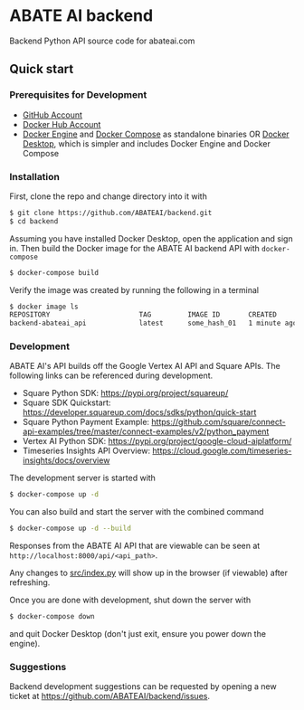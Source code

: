 # ABATE AI backend
Backend Python API source code for abateai.com

## Quick start

### Prerequisites for Development

- [GitHub Account](https://github.com/)
- [Docker Hub Account](https://hub.docker.com/)
- [Docker Engine](https://docs.docker.com/get-docker/) and
  [Docker Compose](https://docs.docker.com/compose/install/) as standalone
  binaries OR [Docker Desktop](https://docs.docker.com/desktop/), which is
  simpler and includes Docker Engine and Docker Compose

### Installation

First, clone the repo and change directory into it with

```bash
$ git clone https://github.com/ABATEAI/backend.git
$ cd backend
```

Assuming you have installed Docker Desktop, open the application and sign in.
Then build the Docker image for the ABATE AI backend API with `docker-compose`

```bash
$ docker-compose build
```

Verify the image was created by running the following in a terminal

```bash
$ docker image ls
REPOSITORY                      TAG         IMAGE ID       CREATED        SIZE
backend-abateai_api             latest      some_hash_01   1 minute ago   1.16GB
```

### Development

ABATE AI's API builds off the Google Vertex AI API and Square APIs.
The following links can be referenced during development.

- Square Python SDK: https://pypi.org/project/squareup/
- Square SDK Quickstart:
  https://developer.squareup.com/docs/sdks/python/quick-start
- Square Python Payment Example:
  https://github.com/square/connect-api-examples/tree/master/connect-examples/v2/python_payment
- Vertex AI Python SDK: https://pypi.org/project/google-cloud-aiplatform/
- Timeseries Insights API Overview:
  https://cloud.google.com/timeseries-insights/docs/overview

The development server is started with

```bash
$ docker-compose up -d
```

You can also build and start the server with the combined command

```bash
$ docker-compose up -d --build
```

Responses from the ABATE AI API that are viewable can be seen at
`http://localhost:8000/api/<api_path>`.

Any changes to [src/index.py](src/index.py) will show up in the browser
(if viewable) after refreshing.

Once you are done with development, shut down the server with

```bash
$ docker-compose down
```

and quit Docker Desktop (don't just exit, ensure you power down the engine).

### Suggestions

Backend development suggestions can be requested by opening a new ticket at
https://github.com/ABATEAI/backend/issues.
